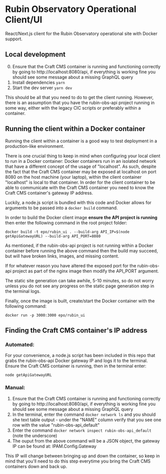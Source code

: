 # Rubin Observatory Operational Client/UI

React/Next.js client for the Rubin Observatory operational site with Docker support.

## Local development

0. Ensure that the Craft CMS container is running and functioning correctly by going to http://localhost:8080/api, if everything is working fine you should see some message about a missing GraphQL query
1. Install dependencies ```yarn``` 
2. Start the dev server ```yarn dev```

This should be all that you need to do to get the client running. However, there is an assumption that you have the rubin-obs-api project running in some way, either with the legacy CIC scripts or preferably within a container. 

## Running the client within a Docker container

Running the client within a container is a good way to test deployment in a production-like environment.

There is one crucial thing to keep in mind when configuring your local client to run in a Docker container: Docker containers run in an isolated network that have a different concept of the usage of "localhost". As such, despite the fact that the Craft CMS container may be exposed at localhost on port 8080 on the host machine (your laptop), within the client container "localhost" is local to that container. In order for the client container to be able to communicate with the Craft CMS container you need to know the Craft CMS container's gateway IP address.

Luckily, a node.js script is bundled with this code and Docker allows for arguments to be passed into a `docker build` command.

In order to build the Docker client image **ensure the API project is running** then enter the following command in the root project folder:

```
docker build -t epo/rubin_ui . --build-arg API_IP=$(node getApiGatewayURL) --build-arg API_PORT=8080
```

As mentioned, if the rubin-obs-api project is not running within a Docker container before running the above command then the build may succeed, but will have broken links, images, and missing content.

If for whatever reason you have altered the exposed port for the rubin-obs-api project as part of the nginx image then modify the API_PORT argument.

The static site generation can take awhile, 5-10 minutes, so do not worry unless you do not see any progress on the static page generation step in the terminal logs.

Finally, once the image is built, create/start the Docker container with the following command:

```
docker run -p 3000:3000 epo/rubin_ui
```

## Finding the Craft CMS container's IP address

### Automated:

For your convenience, a node.js script has been included in this repo that grabs the rubin-obs-api Docker gateway IP and logs it to the terminal. Ensure the Craft CMS container is running, then in the terminal enter:

```
node getApiGatewayURL
```


### Manual:

1. Ensure that the Craft CMS container is running and functioning correctly by going to http://localhost:8080/api, if everything is working fine you should see some message about a missing GraphQL query
2. In the terminal, enter the command ```docker network ls``` and you should she text table output - under the "NAME" column verify that you see one row with the value "rubin-obs-api_default"
3. Enter the command ```docker network inspect rubin-obs-api_default``` (note the underscore)
4. The ouput from the above command will be a JSON object, the gateway IP can be found at: IPAM.Config.Gateway

This IP will change between bringing up and down the container, so keep in mind that you'll need to do this step everytime you bring the Craft CMS containers down and back up.

